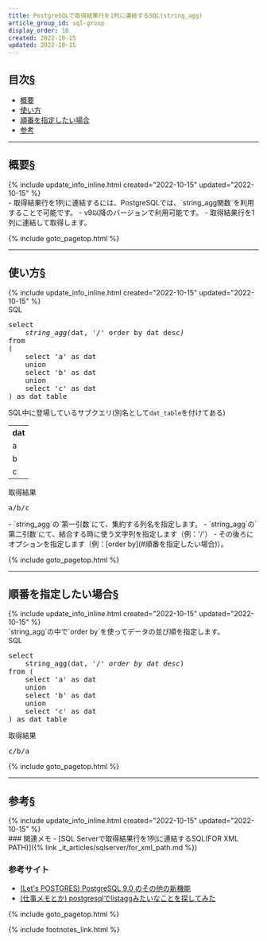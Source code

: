 ```yaml
---
title: PostgreSQLで取得結果行を1列に連結するSQL(string_agg)
article_group_id: sql-group
display_order: 10
created: 2022-10-15
updated: 2022-10-15
---
```


## <a name="index">目次</a><a class="heading-anchor-permalink" href="#目次">§</a>

<ul id="index_ul">
<li><a href="#概要">概要</a></li>
<li><a href="#使い方">使い方</a></li>
<li><a href="#順番を指定したい場合">順番を指定したい場合</a></li>
<li><a href="#参考">参考</a></li>
</ul>

* * *
## <a name="概要">概要</a><a class="heading-anchor-permalink" href="#概要">§</a>
<div class="chapter-updated">{% include update_info_inline.html created="2022-10-15" updated="2022-10-15" %}</div>
- 取得結果行を1列に連結するには、PostgreSQLでは、`string_agg関数`を利用することで可能です。
- v9以降のバージョンで利用可能です。
- 取得結果行を1列に連結して取得します。

{% include goto_pagetop.html %}

* * *
## <a name="使い方">使い方</a><a class="heading-anchor-permalink" href="#使い方">§</a>
<div class="chapter-updated">{% include update_info_inline.html created="2022-10-15" updated="2022-10-15" %}</div>
<div class="code-box">
<div class="title">SQL</div>
<pre>
select
    <em>string_agg(</em>dat, '/' order by dat desc<em>)</em>
from
(
    select 'a' as dat
    union
    select 'b' as dat
    union
    select 'c' as dat
) as dat_table
</pre>
</div>

SQL中に登場しているサブクエリ(別名として`dat_table`を付けてある)
<table class="normal">
	<tr>
		<th markdown="span">dat</th>
	</tr>
	<tr>
		<td markdown="span">a</td>
	</tr>
	<tr>
		<td markdown="span">b</td>
	</tr>
	<tr>
		<td markdown="span">c</td>
	</tr>
</table>

<div class="code-box-output">
<div class="title">取得結果</div>
<pre>
a/b/c
</pre>
</div>
- `string_agg`の`第一引数`にて、集約する列名を指定します。
- `string_agg`の`第二引数`にて、結合する時に使う文字列を指定します（例：'/'）
- その後ろにオプションを指定します（例：[order by](#順番を指定したい場合)）。

{% include goto_pagetop.html %}

* * *
## <a name="順番を指定したい場合">順番を指定したい場合</a><a class="heading-anchor-permalink" href="#順番を指定したい場合">§</a>
<div class="chapter-updated">{% include update_info_inline.html created="2022-10-15" updated="2022-10-15" %}</div>
`string_agg`の中で`order by`を使ってデータの並び順を指定します。

<div class="code-box">
<div class="title">SQL</div>
<pre>
select
    string_agg(dat, '/' <em>order by dat desc</em>)
from (
    select 'a' as dat
    union
    select 'b' as dat
    union
    select 'c' as dat
) as dat_table
</pre>
</div>

<div class="code-box">
<div class="title">取得結果</div>
<pre>
c/b/a
</pre>
</div>

{% include goto_pagetop.html %}

* * *
## <a name="参考">参考</a><a class="heading-anchor-permalink" href="#参考">§</a>
<div class="chapter-updated">{% include update_info_inline.html created="2022-10-15" updated="2022-10-15" %}</div>
### 関連メモ
- [SQL Serverで取得結果行を1列に連結するSQL(FOR XML PATH)]({% link _it_articles/sqlserver/for_xml_path.md %})

### 参考サイト
- [(Let's POSTGRES) PostgreSQL 9.0 のその他の新機能](https://workmemo.techblog.jp/archives/33958716.html)
- [(仕事メモとか) postgresqlでlistaggみたいなことを探してみた](https://lets.postgresql.jp/documents/technical/9.0/1)

{% include goto_pagetop.html %}

{% include footnotes_link.html %}
